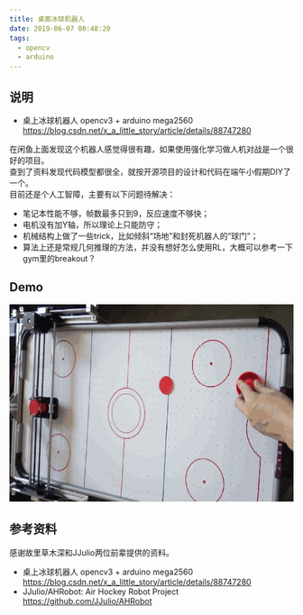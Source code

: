 ```yaml
---
title: 桌面冰球机器人
date: 2019-06-07 00:48:20
tags:
  - opencv
  - arduino
---
```


## 说明
* 桌上冰球机器人 opencv3 + arduino mega2560</br>https://blog.csdn.net/x_a_little_story/article/details/88747280

在闲鱼上面发现这个机器人感觉得很有趣，如果使用强化学习做人机对战是一个很好的项目。  
查到了资料发现代码模型都很全，就按开源项目的设计和代码在端午小假期DIY了一个。  
目前还是个人工智障，主要有以下问题待解决：
* 笔记本性能不够，帧数最多只到9，反应速度不够快；
* 电机没有加Y轴，所以理论上只能防守；
* 机械结构上做了一些trick，比如倾斜“场地”和封死机器人的“球门”；
* 算法上还是常规几何推理的方法，并没有想好怎么使用RL，大概可以参考一下gym里的breakout？

## Demo
<div align=center>
<img src = "桌面冰球机器人\001.gif" width=600 height=350>
</div>

## 参考资料
感谢故里草木深和JJulio两位前辈提供的资料。  

* 桌上冰球机器人 opencv3 + arduino mega2560</br>https://blog.csdn.net/x_a_little_story/article/details/88747280
* JJulio/AHRobot: Air Hockey Robot Project</br>https://github.com/JJulio/AHRobot

